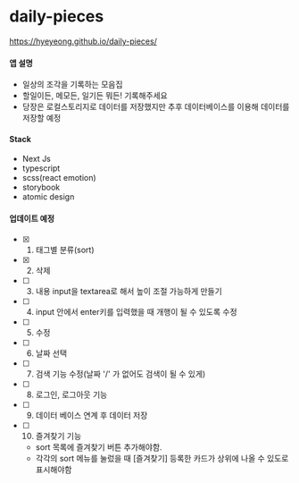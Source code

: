 # daily-pieces
https://hyeyeong.github.io/daily-pieces/

#### 앱 설명
- 일상의 조각을 기록하는 모음집
- 할일이든, 메모든, 일기든 뭐든! 기록해주세요
- 당장은 로컬스토리지로 데이터를 저장했지만 추후 데이터베이스를 이용해 데이터를 저장할 예정

#### Stack
- Next Js
- typescript
- scss(react emotion)
- storybook
- atomic design

#### 업데이트 예정

- [x] 1. 태그별 분류(sort)
- [x] 2. 삭제
- [ ] 3. 내용 input을 textarea로 해서 높이 조절 가능하게 만들기
- [ ] 4. input 안에서 enter키를 입력했을 때 개행이 될 수 있도록 수정
- [ ] 5. 수정
- [ ] 6. 날짜 선택
- [ ] 7. 검색 기능 수정(날짜 '/' 가 없어도 검색이 될 수 있게)
- [ ] 8. 로그인, 로그아웃 기능
- [ ] 9. 데이터 베이스 연계 후 데이터 저장
- [ ] 10. 즐겨찾기 기능 
  - sort 목록에 즐겨찾기 버튼 추가해야함.
  - 각각의 sort 메뉴를 눌렀을 때 [즐겨찾기] 등록한 카드가 상위에 나올 수 있도로 표시해야함
